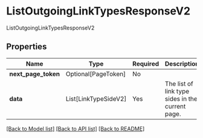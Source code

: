 # ListOutgoingLinkTypesResponseV2

ListOutgoingLinkTypesResponseV2

## Properties
| Name | Type | Required | Description |
| ------------ | ------------- | ------------- | ------------- |
**next_page_token** | Optional[PageToken] | No |  |
**data** | List[LinkTypeSideV2] | Yes | The list of link type sides in the current page. |


[[Back to Model list]](../../README.md#documentation-for-models) [[Back to API list]](../../README.md#documentation-for-api-endpoints) [[Back to README]](../../README.md)
